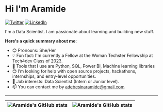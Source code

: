 # Hi I'm Aramide

[![Twitter](https://img.shields.io/badge/Twitter-%40hara__myde-blue)](https://twitter.com/hara__myde)
[![LinkedIn](https://img.shields.io/badge/LinkedIn-%40https://www.linkedin.com/in/aramide-adebesin/-blue)](https://www.linkedin.com/in/https://www.linkedin.com/in/aramide-adebesin/)

I'm a Data Scientist. I am passionate about learning and building new stuff.

**Here's a quick summary about me**:

- 😊 Pronouns: She/Her
- 💡 Fun fact: I'm currently a Fellow at the Woman Techster Fellowship at Tech4dev Class of 2023.
- 🌱 Tools that I use are Python, SQL, Power BI, Machine learning libraries 
- 😊 I’m looking for help with open source projects, hackathons, internships, and entry-level opportunities.
- 💼 Job interests: Data Scientist (Intern or Junior level).
- 📫 You can contact me by adebesinaramide@gmail.com

---

| <img align="center" src="https://github-readme-stats.vercel.app/api?username=Adebesin-Aramide&show_icons=true&include_all_commits=true&hide_border=true" alt="Aramide's GitHub stats" /> | <img align="center" src="https://github-readme-stats.vercel.app/api/top-langs/?username=Adebesin-Aramide&langs_count=8&layout=compact&hide_border=true" alt="Aramide's GitHub stats" /> |
| ------------- | ------------- |
